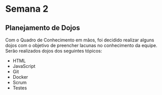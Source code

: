 # Semana 2

## Planejamento de Dojos
Com o Quadro de Conhecimento em mãos, foi decidido realizar alguns dojos com o objetivo de preencher lacunas no conhecimento da equipe. Serão realizados dojos dos seguintes tópicos:

- HTML
- JavaScript
- Git
- Docker
- Scrum
- Testes
